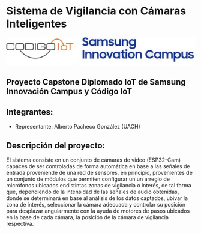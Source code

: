 # Sistema de Vigilancia con Cámaras Inteligentes

![](https://github.com/AlbertoPachecoDev/Capstone-Proy-Camaras-Inteligentes/blob/main/logos.jpg)

## Proyecto Capstone Diplomado IoT de Samsung Innovación Campus y Código IoT

## Integrantes:
 - Representante: Alberto Pacheco González (UACH)
 
## Descripción del proyecto:

El sistema consiste en un conjunto de cámaras de video (ESP32-Cam) capaces de ser controladas de forma automática en base a las señales de entrada proveniende de una red de sensores, en principio, provenientes de un conjunto de módulos que permiten configurar un un arreglo de micrófonos ubicados endistintas zonas de vigilancia o interés, de tal forma que, dependiendo de la intensidad de las señales de audio obtenidas, donde se determinará en base al análisis de los datos captados, ubivar la zona de interés, seleccionar la cámara adecuada y controlar su posición para desplazar angularmente con la ayuda de motores de pasos ubicados en la base de cada cámara, la posición de la cámara de vigilancia respectiva.


